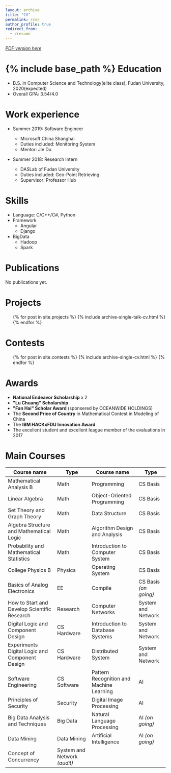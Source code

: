 ```yaml
---
layout: archive
title: "CV"
permalink: /cv/
author_profile: true
redirect_from:
  - /resume
---
```


*[PDF version here](../files/CV_of_Chaokun.pdf)*

{% include base_path %}
Education
======
* B.S. in Computer Science and Technology(elite class), Fudan University, 2020(expected)
* Overall GPA: 3.54/4.0

Work experience
======
* Summer 2019: Software Engineer
  * Microsoft China Shanghai
  * Duties included: Monitoring System
  * Mentor: Jie Du

* Summer 2018: Research Intern
  * DASLab of Fudan University
  * Duties included: Geo-Point Retrieving
  * Supervisor: Professor Hub
  
Skills
======
* Language: C/C++/C#, Python
* Framework 
  * Angular
  * Django
* BigData
  * Hadoop
  * Spark

Publications
======
No publications yet.
  
Projects
======
  <ul>{% for post in site.projects %}
    {% include archive-single-talk-cv.html %}
  {% endfor %}</ul>
  
Contests
======
  <ul>{% for post in site.contests %}
    {% include archive-single-cv.html %}
  {% endfor %}</ul>
  
Awards
======
* **National Endeavor Scholarship** x 2
* **"Lu Chuang" Scholarship**
* **"Fan Hai" Scholar Award** (sponsered by OCEANWIDE HOLDINGS)
* The **Second Price of Country** in Mathematical Contest in Modeling of China
* The **IBM HACKxFDU Innovation Award**
* The excellent student and excellent league member of the evaluations in 2017

Main Courses
======

| Course name  | Type         | Course name  | Type       |
| ------------ | ------------ | ------------ | ---------- |
| Mathematical Analysis B | Math | Programming | CS Basis |
| Linear Algebra | Math | Object-Oriented Programming | CS Basis |
| Set Theory and Graph Theory | Math | Data Structure | CS Basis |
| Algebra Structure and Mathematical Logic | Math | Algorithm Design and Analysis | CS Basis |
| Probability and Mathematical Statistics | Math | Introduction to Computer System | CS Basis | 
| College Physics B | Physics | Operating System | CS Basis |
| Basics of Analog Electronics | EE | Compile | CS Basis *(on going)* |
| How to Start and Develop Scientific Research | Research | Computer Networks | System and Network |
| Digital Logic and Component Design | CS Hardware | Introduction to Database Systems | System and Network |
| Experiments Digital Logic and Component Design | CS Hardware | Distributed System | System and Network |
| Software Engineering | CS Software | Pattern Recognition and Machine Learning | AI | 
| Principles of Security | Security | Digital Image Processing | AI |
| Big Data Analysis and Techniques | Big Data | Natural Language Processing | AI *(on going)* |
| Data Mining | Data Mining | Artificial Intelligence | AI *(on going)* | 
| Concept of Concurrency | System and Network *(audit)* |
